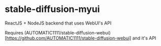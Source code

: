# stable-diffusion-myui

ReactJS + NodeJS backend that uses WebUI's API

Requires (AUTOMATIC1111/stable-diffusion-webui)[https://github.com/AUTOMATIC1111/stable-diffusion-webui] and it's API
